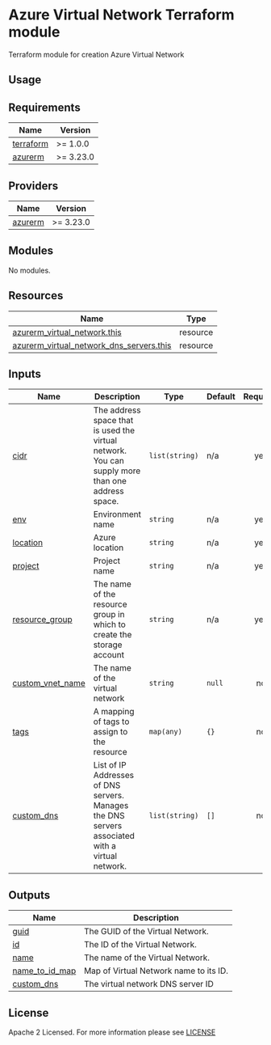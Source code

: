 # Azure Virtual Network Terraform module
Terraform module for creation Azure Virtual Network

## Usage

<!-- BEGIN_TF_DOCS -->
## Requirements

| Name                                                                      | Version   |
| ------------------------------------------------------------------------- | --------- |
| <a name="requirement_terraform"></a> [terraform](#requirement\_terraform) | >= 1.0.0  |
| <a name="requirement_azurerm"></a> [azurerm](#requirement\_azurerm)       | >= 3.23.0 |

## Providers

| Name                                                          | Version   |
| ------------------------------------------------------------- | --------- |
| <a name="provider_azurerm"></a> [azurerm](#provider\_azurerm) | >= 3.23.0 |

## Modules

No modules.

## Resources

| Name                                                                                                                                                    | Type     |
| ------------------------------------------------------------------------------------------------------------------------------------------------------- | -------- |
| [azurerm_virtual_network.this](https://registry.terraform.io/providers/hashicorp/azurerm/latest/docs/resources/virtual_network)                         | resource |
| [azurerm_virtual_network_dns_servers.this](https://registry.terraform.io/providers/hashicorp/azurerm/latest/docs/resources/virtual_network_dns_servers) | resource |

## Inputs

| Name                                                                                   | Description                                                                                     | Type           | Default | Required |
| -------------------------------------------------------------------------------------- | ----------------------------------------------------------------------------------------------- | -------------- | ------- | :------: |
| <a name="input_cidr"></a> [cidr](#input\_cidr)                                         | The address space that is used the virtual network. You can supply more than one address space. | `list(string)` | n/a     |   yes    |
| <a name="input_env"></a> [env](#input\_env)                                            | Environment name                                                                                | `string`       | n/a     |   yes    |
| <a name="input_location"></a> [location](#input\_location)                             | Azure location                                                                                  | `string`       | n/a     |   yes    |
| <a name="input_project"></a> [project](#input\_project)                                | Project name                                                                                    | `string`       | n/a     |   yes    |
| <a name="input_resource_group"></a> [resource\_group](#input\_resource\_group)         | The name of the resource group in which to create the storage account                           | `string`       | n/a     |   yes    |
| <a name="input_custom_vnet_name"></a> [custom\_vnet\_name](#input\_custom\_vnet\_name) | The name of the virtual network                                                                 | `string`       | `null`  |    no    |
| <a name="input_tags"></a> [tags](#input\_tags)                                         | A mapping of tags to assign to the resource                                                     | `map(any)`     | `{}`    |    no    |
| <a name="input_custom_dns"></a> [custom\_dns](#input\_custom\_dns)                     | List of IP Addresses of DNS servers. Manages the DNS servers associated with a virtual network. | `list(string)` | `[]`    |    no    |

## Outputs

| Name                                                                       | Description                            |
| -------------------------------------------------------------------------- | -------------------------------------- |
| <a name="output_guid"></a> [guid](#output\_guid)                           | The GUID of the Virtual Network.       |
| <a name="output_id"></a> [id](#output\_id)                                 | The ID of the Virtual Network.         |
| <a name="output_name"></a> [name](#output\_name)                           | The name of the Virtual Network.       |
| <a name="output_name"></a> [name\_to\_id\_map](#output\_name\_to\_id\_map) | Map of Virtual Network name to its ID. |
| <a name="output_name"></a> [custom\_dns](#output\_dns\_server\_id)         | The virtual network DNS server ID      |
<!-- END_TF_DOCS -->

## License

Apache 2 Licensed. For more information please see [LICENSE](https://github.com/data-platform-hq/terraform-azurerm-network/tree/main/LICENSE)
